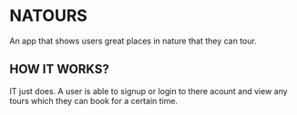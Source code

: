 # NATOURS

An app that shows users great places in nature that they can tour.

## HOW IT WORKS?
IT just does. A user is able to signup or login to there acount and view any tours which they can book for a certain time.
